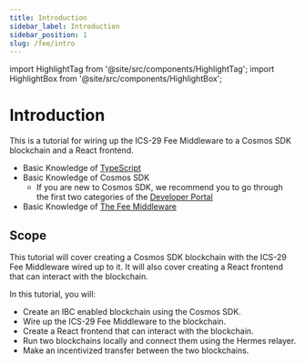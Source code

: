 ```yaml
---
title: Introduction
sidebar_label: Introduction
sidebar_position: 1
slug: /fee/intro
---
```


import HighlightTag from '@site/src/components/HighlightTag';
import HighlightBox from '@site/src/components/HighlightBox';

# Introduction

<HighlightTag type="ibc-go" version="v7"/> <HighlightTag type="cosmos-sdk" version="v0.47"/> <HighlightTag type="cosmjs"/> <HighlightTag type="guided-coding"/>

This is a tutorial for wiring up the ICS-29 Fee Middleware to a Cosmos SDK blockchain and a React frontend.

<HighlightBox type="prerequisite" title="Prerequisites">

- Basic Knowledge of [TypeScript](https://www.typescriptlang.org/)
- Basic Knowledge of Cosmos SDK
    - If you are new to Cosmos SDK, we recommend you to go through the first two categories of the [Developer Portal](https://tutorials.cosmos.network/academy/1-what-is-cosmos/)
- Basic Knowledge of [The Fee Middleware](https://ibc.cosmos.network/main/middleware/ics29-fee/overview)

</HighlightBox>

## Scope

This tutorial will cover creating a Cosmos SDK blockchain with the ICS-29 Fee Middleware wired up to it. It will also cover creating a React frontend that can interact with the blockchain.

<HighlightBox type="learning" title="Learning Goals">

In this tutorial, you will:

- Create an IBC enabled blockchain using the Cosmos SDK.
- Wire up the ICS-29 Fee Middleware to the blockchain.
- Create a React frontend that can interact with the blockchain.
- Run two blockchains locally and connect them using the Hermes relayer.
- Make an incentivized transfer between the two blockchains.

</HighlightBox>
